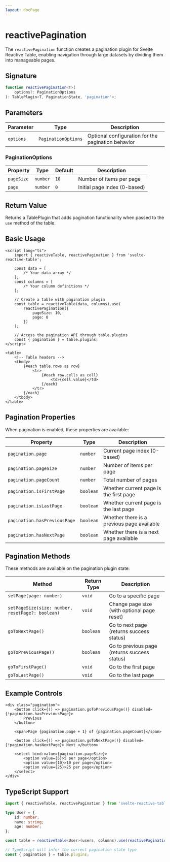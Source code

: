 ```yaml
---
layout: docPage
---
```


<script lang="ts">
	import { reactiveBreadcrumb } from '$shared/lib/breadcrumb.svelte'
	import { BookOpen } from '@lucide/svelte';

	const breadcrumb = reactiveBreadcrumb();
	breadcrumb.setItems([
		{
			icon: BookOpen, 
			href: '/docs/introduction'
		},
		{
			title: 'API Reference',
		},
		{
			title: 'reactivePagination'
		}
	])
</script>

# reactivePagination

The `reactivePagination` function creates a pagination plugin for Svelte Reactive Table, enabling navigation through large datasets by dividing them into manageable pages.

## Signature

```ts
function reactivePagination<T>(
	options?: PaginationOptions
): TablePlugin<T, PaginationState, 'pagination'>;
```

## Parameters

| Parameter | Type                | Description                                        |
| --------- | ------------------- | -------------------------------------------------- |
| `options` | `PaginationOptions` | Optional configuration for the pagination behavior |

### PaginationOptions

| Property   | Type     | Default | Description                  |
| ---------- | -------- | ------- | ---------------------------- |
| `pageSize` | `number` | `10`    | Number of items per page     |
| `page`     | `number` | `0`     | Initial page index (0-based) |

## Return Value

Returns a TablePlugin that adds pagination functionality when passed to the `use` method of the table.

## Basic Usage

```svelte
<script lang="ts">
	import { reactiveTable, reactivePagination } from 'svelte-reactive-table';

	const data = [
		/* Your data array */
	];
	const columns = [
		/* Your column definitions */
	];

	// Create a table with pagination plugin
	const table = reactiveTable(data, columns).use(
		reactivePagination({
			pageSize: 10,
			page: 0
		})
	);

	// Access the pagination API through table.plugins
	const { pagination } = table.plugins;
</script>

<table>
	<!-- Table headers -->
	<tbody>
		{#each table.rows as row}
			<tr>
				{#each row.cells as cell}
					<td>{cell.value}</td>
				{/each}
			</tr>
		{/each}
	</tbody>
</table>
```

## Pagination Properties

When pagination is enabled, these properties are available:

| Property                     | Type      | Description                                |
| ---------------------------- | --------- | ------------------------------------------ |
| `pagination.page`            | `number`  | Current page index (0-based)               |
| `pagination.pageSize`        | `number`  | Number of items per page                   |
| `pagination.pageCount`       | `number`  | Total number of pages                      |
| `pagination.isFirstPage`     | `boolean` | Whether current page is the first page     |
| `pagination.isLastPage`      | `boolean` | Whether current page is the last page      |
| `pagination.hasPreviousPage` | `boolean` | Whether there is a previous page available |
| `pagination.hasNextPage`     | `boolean` | Whether there is a next page available     |

## Pagination Methods

These methods are available on the pagination plugin state:

| Method                                           | Return Type | Description                                  |
| ------------------------------------------------ | ----------- | -------------------------------------------- |
| `setPage(page: number)`                          | `void`      | Go to a specific page                        |
| `setPageSize(size: number, resetPage?: boolean)` | `void`      | Change page size (with optional page reset)  |
| `goToNextPage()`                                 | `boolean`   | Go to next page (returns success status)     |
| `goToPreviousPage()`                             | `boolean`   | Go to previous page (returns success status) |
| `goToFirstPage()`                                | `void`      | Go to the first page                         |
| `goToLastPage()`                                 | `void`      | Go to the last page                          |

## Example Controls

```svelte
<div class="pagination">
	<button click={() => pagination.goToPreviousPage()} disabled={!pagination.hasPreviousPage}>
		Previous
	</button>

	<span>Page {pagination.page + 1} of {pagination.pageCount}</span>

	<button click={() => pagination.goToNextPage()} disabled={!pagination.hasNextPage}> Next </button>

	<select bind:value={pagination.pageSize}>
		<option value={5}>5 per page</option>
		<option value={10}>10 per page</option>
		<option value={25}>25 per page</option>
	</select>
</div>
```

## TypeScript Support

```ts
import { reactiveTable, reactivePagination } from 'svelte-reactive-table';

type User = {
	id: number;
	name: string;
	age: number;
};

const table = reactiveTable<User>(users, columns).use(reactivePagination({ pageSize: 10 }));

// TypeScript will infer the correct pagination state type
const { pagination } = table.plugins;
```
